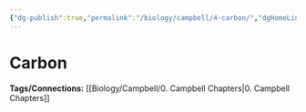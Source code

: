```yaml
---
{"dg-publish":true,"permalink":"/biology/campbell/4-carbon/","dgHomeLink":true,"dgPassFrontmatter":true}
---
```


# Carbon
**Tags/Connections:**
[[Biology/Campbell/0. Campbell Chapters|0. Campbell Chapters]]